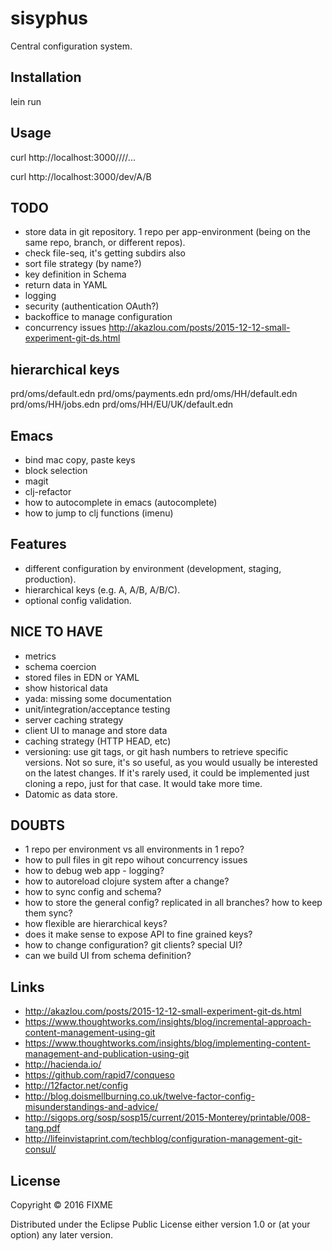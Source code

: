 # sisyphus

Central configuration system.

## Installation

lein run

## Usage

curl http://localhost:3000/<environment>/<key>/<subkey>/...

curl http://localhost:3000/dev/A/B


## TODO
- store data in git repository. 1 repo per app-environment (being on the same repo, branch, or different repos).
- check file-seq, it's getting subdirs also
- sort file strategy (by name?)
- key definition in Schema
- return data in YAML
- logging
- security (authentication OAuth?)
- backoffice to manage configuration
- concurrency issues http://akazlou.com/posts/2015-12-12-small-experiment-git-ds.html


## hierarchical keys

prd/oms/default.edn
prd/oms/payments.edn
prd/oms/HH/default.edn
prd/oms/HH/jobs.edn
prd/oms/HH/EU/UK/default.edn


## Emacs
- bind mac copy, paste keys
- block selection
- magit
- clj-refactor
- how to autocomplete in emacs (autocomplete)
- how to jump to clj functions (imenu)


## Features
- different configuration by environment (development, staging, production).
- hierarchical keys (e.g. A, A/B, A/B/C).
- optional config validation.


## NICE TO HAVE
- metrics
- schema coercion
- stored files in EDN or YAML
- show historical data
- yada: missing some documentation
- unit/integration/acceptance testing
- server caching strategy
- client UI to manage and store data
- caching strategy (HTTP HEAD, etc)
- versioning: use git tags, or git hash numbers to retrieve specific versions. Not so sure, it's so useful, as you would usually be interested on the latest changes. If it's rarely used, it could be implemented just cloning a repo, just for that case. It would take more time.
- Datomic as data store.

## DOUBTS
- 1 repo per environment vs all environments in 1 repo?
- how to pull files in git repo wihout concurrency issues
- how to debug web app - logging?
- how to autoreload clojure system after a change?
- how to sync config and schema?
- how to store the general config? replicated in all branches? how to keep them sync?
- how flexible are hierarchical keys?
- does it make sense to expose API to fine grained keys?
- how to change configuration? git clients? special UI?
- can we build UI from schema definition?

## Links
- http://akazlou.com/posts/2015-12-12-small-experiment-git-ds.html
- https://www.thoughtworks.com/insights/blog/incremental-approach-content-management-using-git
- https://www.thoughtworks.com/insights/blog/implementing-content-management-and-publication-using-git
- http://hacienda.io/
- https://github.com/rapid7/conqueso
- http://12factor.net/config
- http://blog.doismellburning.co.uk/twelve-factor-config-misunderstandings-and-advice/
- http://sigops.org/sosp/sosp15/current/2015-Monterey/printable/008-tang.pdf
- http://lifeinvistaprint.com/techblog/configuration-management-git-consul/


## License

Copyright © 2016 FIXME

Distributed under the Eclipse Public License either version 1.0 or (at
your option) any later version.